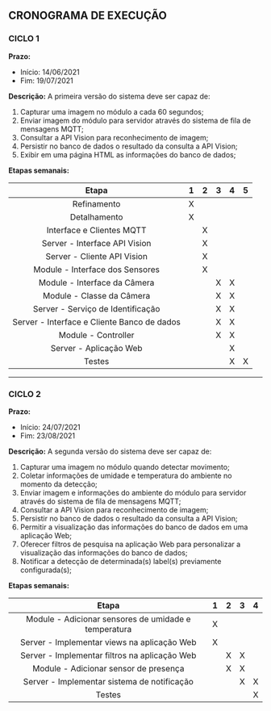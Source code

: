 ## CRONOGRAMA DE EXECUÇÃO

### CICLO 1

**Prazo:**
- Início: 14/06/2021
- Fim: 19/07/2021

**Descrição:** A primeira versão do sistema deve ser capaz de:
1. Capturar uma imagem no módulo a cada 60 segundos;
2. Enviar imagem do módulo para servidor através do sistema de fila de mensagens MQTT;
3. Consultar a API Vision para reconhecimento de imagem;
4. Persistir no banco de dados o resultado da consulta a API Vision;
5. Exibir em uma página HTML as informações do banco de dados;

**Etapas semanais:**

| Etapa | 1 | 2 | 3 | 4 | 5 |
|:-----:|:-:|:-:|:-:|:-:|:-:|
|   Refinamento  | X | |   |   |   | 
|   Detalhamento  | X |  |   |   |   |
|   Interface e Clientes MQTT  |  | X |   |   |   |
|   Server - Interface API Vision  |  | X |   |   |  |
|   Server - Cliente API Vision  |  | X |   |   |  |
|   Module - Interface dos Sensores  |  | X |  |   |   |
|   Module - Interface da Câmera  |  |  |  X |  X |   |
|   Module - Classe da Câmera  |  |  |  X |  X |   |
|   Server - Serviço de Identificação  |  | |  X |  X |  |
|   Server - Interface e Cliente Banco de dados  |  | |  X |  X |  |
|   Module - Controller |  |  |  X |  X |   |
|   Server - Aplicação Web |  | |  |  X |  |
|   Testes  |   |   |  | X | X |

---

### CICLO 2

**Prazo:**
- Início: 24/07/2021
- Fim: 23/08/2021

**Descrição:** A segunda versão do sistema deve ser capaz de:
1. Capturar uma imagem no módulo quando detectar movimento;
2. Coletar informações de umidade e temperatura do ambiente no momento da detecção;
3. Enviar imagem e informações do ambiente do módulo para servidor através do sistema de fila de mensagens MQTT;
4. Consultar a API Vision para reconhecimento de imagem;
5. Persistir no banco de dados o resultado da consulta a API Vision;
6. Permitir a visualização das informações do banco de dados em uma aplicação Web;
7. Oferecer filtros de pesquisa na aplicação Web para personalizar a visualização das informações do banco de dados;
8. Notificar a detecção de determinada(s) label(s) previamente configurada(s);

**Etapas semanais:**

| Etapa | 1 | 2 | 3 | 4 |
|:-----:|:-:|:-:|:-:|:-:|
|   Module - Adicionar sensores de umidade e temperatura  | X | |   |   |
|   Server - Implementar views na aplicação Web |  X |  |   |   |
|   Server - Implementar filtros na aplicação Web |   | X | X  |   |
|   Module - Adicionar sensor de presença |  | X | X |   |
|   Server - Implementar sistema de notificação  |  |  | X | X |
|   Testes  |   |   |  | X |
